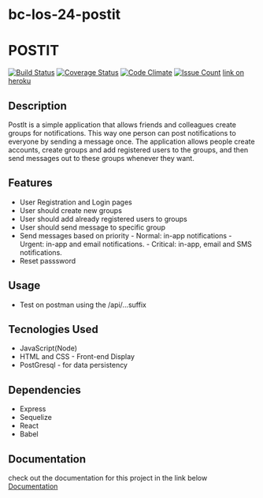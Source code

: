 
# bc-los-24-postit
# POSTIT
[![Build Status](https://travis-ci.org/Mcdavid95/bc-los-24-postit.svg?branch=server)](https://travis-ci.org/Mcdavid95/bc-los-24-postit) [![Coverage Status](https://coveralls.io/repos/github/Mcdavid95/bc-los-24-postit/badge.svg?branch=development)](https://coveralls.io/github/Mcdavid95/bc-los-24-postit?branch=development) [![Code Climate](https://codeclimate.com/github/Mcdavid95/bc-los-24-postit/badges/gpa.svg)](https://codeclimate.com/github/Mcdavid95/bc-los-24-postit) [![Issue Count](https://codeclimate.com/github/Mcdavid95/bc-los-24-postit/badges/issue_count.svg)](https://codeclimate.com/github/Mcdavid95/bc-los-24-postit) [link on heroku](https://postit-dyno.herokuapp.com/)

## Description
PostIt is a simple application that allows friends and colleagues create groups for notifications. This way one person can post notifications to everyone by sending a message once. The application allows people create accounts, create groups and add registered users to the groups, and then send messages out to these groups whenever they want.
##  Features
* User Registration and Login pages
* User should create new groups
* User should add already registered users to groups
* User should send message to specific group
* Send messages based on priority
        - Normal: in-app notifications
        - Urgent: in-app and email notifications.
        - Critical: in-app, email and SMS notifications.
* Reset passsword

## Usage
* Test on postman using the /api/...suffix

## Tecnologies Used
* JavaScript(Node)
* HTML and CSS - Front-end Display
* PostGresql - for data persistency

## Dependencies
* Express
* Sequelize
* React
* Babel

## Documentation
check out the documentation for this project in the link below
[Documentation](http://docs.postit6.apiary.io/)
